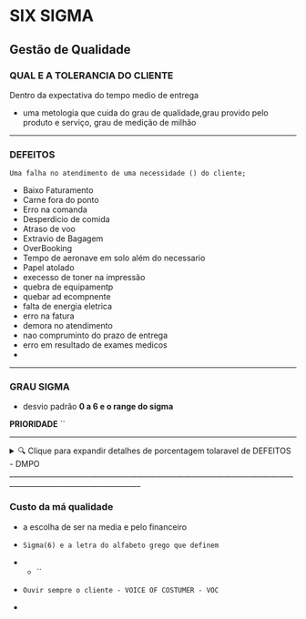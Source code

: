 # SIX SIGMA

## Gestão de Qualidade

### QUAL E A TOLERANCIA DO CLIENTE

Dentro da expectativa do tempo medio de entrega

- uma metologia que cuida do grau de qualidade,grau provido pelo produto e serviço, grau de medição de milhão
_________________________________________________________________________________________________
### DEFEITOS

`Uma falha no atendimento de uma necessidade () do cliente;`

- Baixo Faturamento
- Carne fora do ponto
- Erro na comanda
- Desperdicio de comida
- Atraso de voo
- Extravio de Bagagem
- OverBooking
- Tempo de aeronave em solo além do necessario
- Papel atolado
- execesso de toner na impressão
- quebra de equipamentp
- quebar ad ecompnente
- falta de energia eletrica
- erro na fatura
- demora no atendimento
- nao compruminto do prazo de entrega
- erro em resultado de exames medicos
- 
  
________________________________________________________________________________________________________
### GRAU SIGMA 

- desvio padrão
**0 a 6 e o range do sigma**

**PRIORIDADE** ``

____________________________________________________________________________________________________________
<details>
  <summary>🔍 Clique para expandir detalhes de porcentagem tolaravel de DEFEITOS - DMPO </summary>
  
  Defeitos por milhão de oportunidades **DMPO**:
  - `99,000000% de perfeição`
  - `99,9999998 % de perfeição no 6sigma`
  - Pratica de gestão que busca melhorar a lucratividade de empresas de qualquer setor te atividade, sejam produtos ou serviços de qualquer porte.
  - Persegue uma **META** de perfeição de produtos e processos de 3,4 por milhão (1 sigma representa 697.700 defeiros por milhão)
</details>
__________________________________________________________________________________________________________________

### Custo da má qualidade

- a escolha de ser na media e pelo financeiro

- `Sigma(6) e a letra do alfabeto grego que definem `
- - ``
- `Ouvir sempre o cliente - VOICE OF COSTUMER - VOC`
- 




